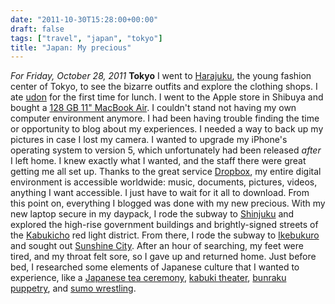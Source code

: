 ```yaml
---
date: "2011-10-30T15:28:00+00:00"
draft: false
tags: ["travel", "japan", "tokyo"]
title: "Japan: My precious"
---
```

*For Friday, October 28, 2011* **Tokyo** I went to [Harajuku](http://www.google.com/search?client=safari&rls;=en&q;=Harajuku&oe;=UTF-8&um;=1&ie;=UTF-8&hl;=en&tbm;=isch&source;=og&sa;=N&tab;=wi&biw;=1366&bih;=690&sei;=%20GmitTsGtHPD2mAXr4qzlDg), the young fashion center of Tokyo, to see the bizarre outfits and explore the clothing shops. I ate [udon](http://www.google.com/search?client=safari&rls;=en&q;=udon&oe;=UTF-8&um;=1&ie;=UTF-8&hl;=en&tbm;=isch&source;=og&sa;=N&tab;=wi&biw;=1366&bih;=690&sei;=%20PGitTojGJo7mmAWbo52GDw) for the first time for lunch. I went to the Apple store in Shibuya and bought a [128 GB 11" MacBook Air](http://www.apple.com/macbookair/). I couldn't stand not having my own computer environment anymore. I had been having trouble finding the time or opportunity to blog about my experiences. I needed a way to back up my pictures in case I lost my camera. I wanted to upgrade my iPhone's operating system to version 5, which unfortunately had been released *after* I left home. I knew exactly what I wanted, and the staff there were great getting me all set up. Thanks to the great service [Dropbox](http://www.dropbox.com/), my entire digital environment is accessible worldwide: music, documents, pictures, videos, anything I want accessible. I just have to wait for it all to download. From this point on, everything I blogged was done with my new precious. With my new laptop secure in my daypack, I rode the subway to [Shinjuku](http://www.google.com/search?client=safari&rls;=en&q;=Shinjuku&oe;=UTF-8&um;=1&ie;=UTF-8&hl;=en&tbm;=isch&source;=og&sa;=N&tab;=wi&biw;=1366&bih;=690&sei;=%20HmqtTre3PKHRmAXN5aHbDg) and explored the high-rise government buildings and brightly-signed streets of the [Kabukicho](http://www.google.com/search?client=safari&rls;=en&q;=Shinjuku&oe;=UTF-8&um;=1&ie;=UTF-8&hl;=en&tbm;=isch&source;=og&sa;=N&tab;=wi&biw;=1366&bih;=690&sei;=%20HmqtTre3PKHRmAXN5aHbDg#um=1&hl;=en&client;=safari&rls;=en&tbm;=isch&sa;=1&q;=Kabukicho&pbx;=1&oq;=Kabukicho&aq;=f&aqi;=g10&aql;=1&gs;_sm=e&gs;_upl=46007l46007l0l46320l1l1l0l0l0l0l88l88l1l1l0&bav;=on.2,or.r_gc.r_pw.,cf.osb&fp;=fadb8163ed6756c3&biw;=1366&bih;=690) red light district. From there, I rode the subway to [Ikebukuro](http://www.google.com/search?client=safari&rls;=en&q;=Ikebukuro&oe;=UTF-8&um;=1&ie;=UTF-8&hl;=en&tbm;=isch&source;=og&sa;=N&tab;=wi&biw;=1366&bih;=690&sei;=%20pWqtTqjgG-TDmQWgos2fBQ) and sought out [Sunshine City](http://www.google.com/search?client=safari&rls;=en&q;=Ikebukuro&oe;=UTF-8&um;=1&ie;=UTF-8&hl;=en&tbm;=isch&source;=og&sa;=N&tab;=wi&biw;=1366&bih;=690&sei;=%20pWqtTqjgG-TDmQWgos2fBQ#um=1&hl;=en&client;=safari&rls;=en&tbm;=isch&sa;=1&q;=Ikebukuro+sunshine+city&pbx;=1&oq;=Ikebukuro+sunshine+city&aq;=f&aqi;=g-S3&aql;=1&gs;_sm=e&gs;_upl=11913l13497l0l13817l14l14l0l10l10l0l179l485l2.2l4l0&bav;=on.2,or.r_gc.r_pw.,cf.osb&fp;=fadb8163ed6756c3&biw;=1366&bih;=690). After an hour of searching, my feet were tired, and my throat felt sore, so I gave up and returned home. Just before bed, I researched some elements of Japanese culture that I wanted to experience, like a [Japanese tea ceremony](http://www.google.com/search?pq=japan+puppet&hl;=en&sugexp;=kjrmc&cp;=4&gs;_id=k&xhr;=t&q;=bunraku&qe;=YnVucg&qesig;=5t4igWj5FnVfgoqDW9n7jg&pkc;=AFgZ2tlbmvbSjeMdEpp08g3WBVeiOlJaNEx7TLtjBcrJT6HSzf0w6yEPxhbmO6I1R298OkmqGf3TUol8L5P3Bw_VL7O4skuMxA&client;=safari&rls;=en&gs;_sm=&gs;_upl=&bav;=on.2,or.r_gc.r_pw.,cf.osb&biw;=1366&bih;=690&um;=1&ie;=UTF-8&tbm;=isch&source;=og&sa;=N&tab;=wi#um=1&hl;=en&client;=safari&rls;=en&tbm;=isch&sa;=1&q;=japanese+tea+ceremony&oq;=japanese+tea+cere&aq;=0&aqi;=g10&aql;=1&gs;_sm=e&gs;_upl=14226l16759l0l17462l17l15l0l4l4l1l205l1622l3.7.1l11l0&bav;=on.2,or.r_gc.r_pw.,cf.osb&fp;=fadb8163ed6756c3&biw;=1366&bih;=690), [kabuki theater](http://www.google.com/search?pq=japan+puppet&hl;=en&sugexp;=kjrmc&cp;=4&gs;_id=k&xhr;=t&q;=bunraku&qe;=YnVucg&qesig;=5t4igWj5FnVfgoqDW9n7jg&pkc;=AFgZ2tlbmvbSjeMdEpp08g3WBVeiOlJaNEx7TLtjBcrJT6HSzf0w6yEPxhbmO6I1R298OkmqGf3TUol8L5P3Bw_VL7O4skuMxA&client;=safari&rls;=en&gs;_sm=&gs;_upl=&bav;=on.2,or.r_gc.r_pw.,cf.osb&biw;=1366&bih;=690&um;=1&ie;=UTF-8&tbm;=isch&source;=og&sa;=N&tab;=wi#um=1&hl;=en&client;=safari&rls;=en&tbm;=isch&sa;=1&q;=kabuki&pbx;=1&oq;=kabuki&aq;=f&aqi;=g10&aql;=1&gs;_sm=e&gs;_upl=16700l17589l0l17867l6l6l0l1l1l0l188l811l0.5l5l0&bav;=on.2,or.r_gc.r_pw.,cf.osb&fp;=fadb8163ed6756c3&biw;=1366&bih;=690), [bunraku puppetry](http://www.google.com/search?pq=japan+puppet&hl;=en&sugexp;=kjrmc&cp;=4&gs;_id=k&xhr;=t&q;=bunraku&qe;=YnVucg&qesig;=5t4igWj5FnVfgoqDW9n7jg&pkc;=AFgZ2tlbmvbSjeMdEpp08g3WBVeiOlJaNEx7TLtjBcrJT6HSzf0w6yEPxhbmO6I1R298OkmqGf3TUol8L5P3Bw_VL7O4skuMxA&client;=safari&rls;=en&gs;_sm=&gs;_upl=&bav;=on.2,or.r_gc.r_pw.,cf.osb&biw;=1366&bih;=690&um;=1&ie;=UTF-8&tbm;=isch&source;=og&sa;=N&tab;=wi), and [sumo wrestling](http://www.google.com/search?client=safari&rls;=en&q;=sumo+wrestling&oe;=UTF-8&um;=1&ie;=UTF-8&hl;=en&tbm;=isch&source;=og&sa;=N&tab;=wi&biw;=1366&bih;=690&sei;=%20V2utTprWO8WAmQXp0oTQDg).

